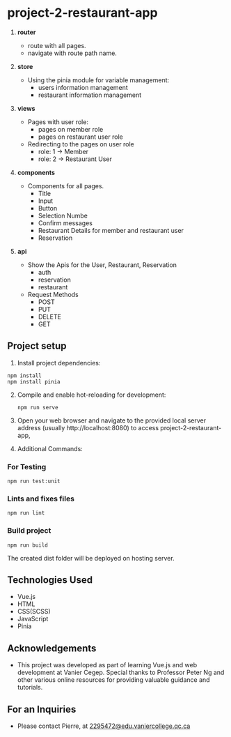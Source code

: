 # project-2-restaurant-app

1. **router**
   - route with all pages.
   - navigate with route path name.

2. **store**
   - Using the pinia module for variable management:
     - users information management
     - restaurant information management

3. **views**
   - Pages with user role:
     - pages on member role
     - pages on restaurant user role
   - Redirecting to the pages on user role 
     - role: 1 -> Member
     - role: 2 -> Restaurant User

4. **components**
   - Components for all pages.
     - Title
     - Input
     - Button
     - Selection Numbe
     - Confirm messages
     - Restaurant Details for member and restaurant user
     - Reservation

5. **api**
   - Show the Apis for the User, Restaurant, Reservation
     - auth
     - reservation
     - restaurant
   - Request Methods
     - POST
     - PUT
     - DELETE
     - GET

## Project setup

1. Install project dependencies:
```
npm install
npm install pinia
```

2. Compile and enable hot-reloading for development:
   ```
   npm run serve
   ```

3. Open your web browser and navigate to the provided local server address (usually http://localhost:8080) to access project-2-restaurant-app,

4. Additional Commands:
### For Testing
```
npm run test:unit
```
### Lints and fixes files
```
npm run lint
```
### Build project
```
npm run build
```
The created dist folder will be deployed on hosting server.

## Technologies Used
- Vue.js
- HTML
- CSS(SCSS)
- JavaScript
- Pinia

## Acknowledgements
- This project was developed as part of learning Vue.js and web development at Vanier Cegep. Special thanks to Professor Peter Ng and other various online resources for providing valuable guidance and tutorials.

## For an Inquiries
- Please contact Pierre, at 2295472@edu.vaniercollege.qc.ca
